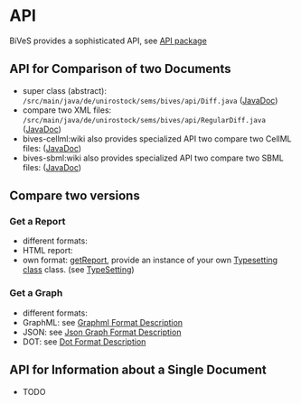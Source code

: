 API 
====

BiVeS provides a sophisticated API, see [API package](https://github.com/SemsProject/BiVeS-Core/blob/master/src/main/java/de/unirostock/sems/bives/api)

API for Comparison of two Documents 
------------------------------------

 * super class (abstract): `/src/main/java/de/unirostock/sems/bives/api/Diff.java` ([JavaDoc](http://jdoc.sems.uni-rostock.de///BiVeS-Core/de/unirostock/sems/bives/api/Diff.html))
 * compare two XML files: `/src/main/java/de/unirostock/sems/bives/api/RegularDiff.java` ([JavaDoc](http://jdoc.sems.uni-rostock.de///BiVeS-Core/de/unirostock/sems/bives/api/RegularDiff.html))
 * bives-cellml:wiki also provides specialized API two compare two CellML files:  ([JavaDoc](http://jdoc.sems.uni-rostock.de///BiVeS-CellM/L/de/unirostock/sems/bives/cellml/api/CellMLDiff.html))
 * bives-sbml:wiki also provides specialized API two compare two SBML files:  ([JavaDoc](http://jdoc.sems.uni-rostock.de///BiVeS-SBML/de/unirostock/sems/bives/sbml/api/SBMLDiff.html))

Compare two versions
--------------------

### Get a Report 
* different formats:
 * HTML report: 
 * own format: [getReport](http://jdoc.sems.uni-rostock.de/BiVeS-Core/de/unirostock/sems/bives/api/Diff.html#getReport(de.unirostock.sems.bives.markup.Typesetting)), provide an instance of your own  [Typesetting class](https://github.com/SemsProject/BiVeS-Core/blob/master/src/main/java/de/unirostock/sems/bives/markup/Typesetting.java) class. (see [TypeSetting](TypeSetting#add-your-own-report-layout))

### Get a Graph 
* different formats:
 * GraphML: see [Graphml Format Description](GraphmlFormatDescription)
 * JSON: see [Json Graph Format Description](JsonGraphFormatDescription)
 * DOT: see [Dot Format Description](DotFormatDescription)

API for Information about a Single Document 
--------------------------------------------

* TODO
